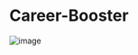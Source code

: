 # Career-Booster
![image](https://github.com/user-attachments/assets/63863400-7432-44c9-86f8-6954312621a8)
